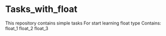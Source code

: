 # Tasks_with_float
This repository contains simple tasks 
For start learning float type
Contains:
float_1
float_2
float_3
